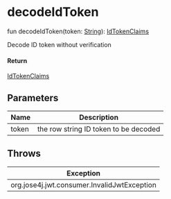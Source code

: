 # decodeIdToken


fun decodeIdToken(token: [String](https://kotlinlang.org/api/latest/jvm/stdlib/kotlin/-string/index.html)): [IdTokenClaims](../../io.logto.sdk.core.type/-id-token-claims/index.md)

Decode ID token without verification

#### Return

[IdTokenClaims](../../io.logto.sdk.core.type/-id-token-claims/index.md)

## Parameters


| Name | Description |
|---|---|
| token | the row string ID token to be decoded |

## Throws

| Exception |
|---|
| org.jose4j.jwt.consumer.InvalidJwtException |
